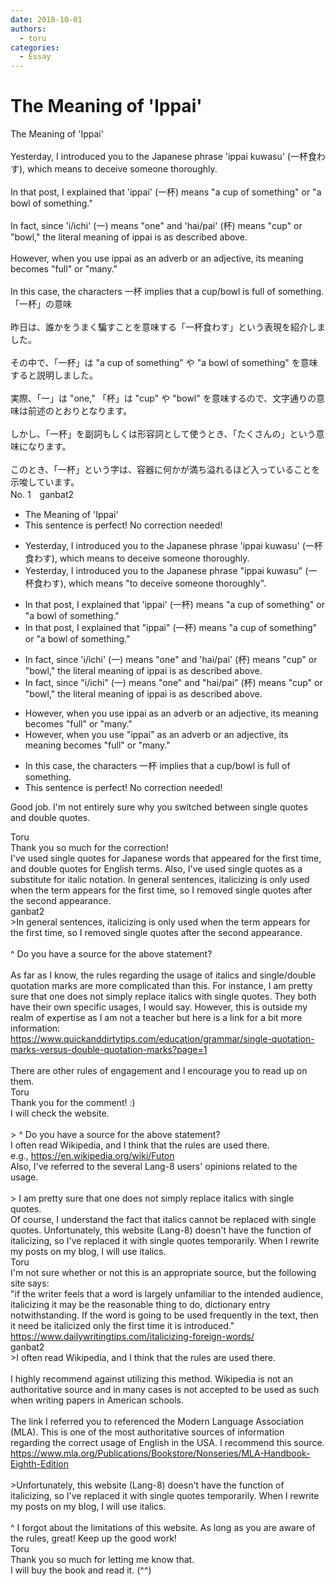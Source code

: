 ```yaml
---
date: 2018-10-01
authors:
  - toru
categories:
  - Essay
---
```


<h1 id="subject_show">The Meaning of 'Ippai'</h1>
<div class="date" hidden>Oct 1, 2018 12:39</div>
<div id="post"><div id="body_show_ori">
The Meaning of 'Ippai'<br/><br/>Yesterday, I introduced you to the Japanese phrase 'ippai kuwasu' (一杯食わす), which means to deceive someone thoroughly.<br/><br/>In that post, I explained that 'ippai' (一杯) means "a cup of something" or "a bowl of something."<br/><br/>In fact, since 'i/ichi' (一) means "one" and 'hai/pai' (杯) means "cup" or "bowl," the literal meaning of ippai is as described above.<br/><br/>However, when you use ippai as an adverb or an adjective, its meaning becomes "full" or "many."<br/><br/>In this case, the characters 一杯 implies that a cup/bowl is full of something.
</div></div>

<!-- more -->

<div id="post_ja"><div id="body_show_mo">
「一杯」の意味<br/><br/>昨日は、誰かをうまく騙すことを意味する「一杯食わす」という表現を紹介しました。<br/><br/>その中で、「一杯」は "a cup of something" や "a bowl of something" を意味すると説明しました。<br/><br/>実際、「一」は "one," 「杯」は "cup" や "bowl" を意味するので、文字通りの意味は前述のとおりとなります。<br/><br/>しかし、「一杯」を副詞もしくは形容詞として使うとき、「たくさんの」という意味になります。<br/><br/>このとき、「一杯」という字は、容器に何かが満ち溢れるほど入っていることを示唆しています。
</div></div>
<div id="block"><div class="first_name"> No. 1　<span class="just_name">ganbat2</span></div><div id="block2">
<ul class="correction_field">
<li class="incorrect">The Meaning of 'Ippai'</li>
<li class="corrected perfect">This sentence is perfect! No correction needed!</li>
</ul>
<ul class="correction_field">
<li class="incorrect">Yesterday, I introduced you to the Japanese phrase 'ippai kuwasu' (一杯食わす), which means to deceive someone thoroughly.</li>
<li class="corrected correct">
Yesterday, I introduced you to the Japanese phrase "ippai kuwasu" (一杯食わす), which means "to deceive someone thoroughly".
</li>
</ul>
<ul class="correction_field">
<li class="incorrect">In that post, I explained that 'ippai' (一杯) means "a cup of something" or "a bowl of something."</li>
<li class="corrected correct">
In that post, I explained that "ippai" (一杯) means "a cup of something" or "a bowl of something."
</li>
</ul>
<ul class="correction_field">
<li class="incorrect">In fact, since 'i/ichi' (一) means "one" and 'hai/pai' (杯) means "cup" or "bowl," the literal meaning of ippai is as described above.</li>
<li class="corrected correct">
In fact, since "i/ichi" (一) means "one" and "hai/pai" (杯) means "cup" or "bowl," the literal meaning of ippai is as described above.
</li>
</ul>
<ul class="correction_field">
<li class="incorrect">However, when you use ippai as an adverb or an adjective, its meaning becomes "full" or "many."</li>
<li class="corrected correct">
However, when you use "ippai" as an adverb or an adjective, its meaning becomes "full" or "many."
</li>
</ul>
<ul class="correction_field">
<li class="incorrect">In this case, the characters 一杯 implies that a cup/bowl is full of something.</li>
<li class="corrected perfect">This sentence is perfect! No correction needed!</li>
</ul>
<p class="comment_small">
 Good job. I'm not entirely sure why you switched between single quotes and double quotes.
</p>

</div><div class="name"><span class="just_name">Toru</span><br>
Thank you so much for the correction!<br/>I've used single quotes for Japanese words that appeared for the first time, and double quotes for English terms. Also, I've used single quotes as a substitute for italic notation. In general sentences, italicizing is only used when the term appears for the first time, so I removed single quotes after the second appearance.
</div>
<div class="name"><span class="just_name">ganbat2</span><br>
&gt;In general sentences, italicizing is only used when the term appears for the first time, so I removed single quotes after the second appearance.<br/><br/>^ Do you have a source for the above statement? <br/><br/>As far as I know, the rules regarding the usage of italics and single/double quotation marks are more complicated than this. For instance, I am pretty sure that one does not simply replace italics with single quotes. They both have their own specific usages, I would say. However, this is outside my realm of expertise as I am not a teacher but here is a link for a bit more information: <br/><a href="https://www.quickanddirtytips.com/education/grammar/single-quotation-marks-versus-double-quotation-marks?page=1" target="_blank">https://www.quickanddirtytips.com/education/grammar/single-quotation-marks-versus-double-quotation-marks?page=1</a><br/><br/>There are other rules of engagement and I encourage you to read up on them. 
</div>
<div class="name"><span class="just_name">Toru</span><br>
Thank you for the comment! :)<br/>I will check the website.<br/><br/>&gt; ^ Do you have a source for the above statement? <br/>I often read Wikipedia, and I think that the rules are used there.<br/>e.g., <a href="https://en.wikipedia.org/wiki/Futon" target="_blank">https://en.wikipedia.org/wiki/Futon</a><br/>Also, I've referred to the several Lang-8 users' opinions related to the usage.<br/><br/>&gt; I am pretty sure that one does not simply replace italics with single quotes.<br/>Of course, I understand the fact that italics cannot be replaced with single quotes. Unfortunately, this website (Lang-8) doesn't have the function of italicizing, so I've replaced it with single quotes temporarily. When I rewrite my posts on my blog, I will use italics.
</div>
<div class="name"><span class="just_name">Toru</span><br>
I'm not sure whether or not this is an appropriate source, but the following site says:<br/>"if the writer feels that a word is largely unfamiliar to the intended audience, italicizing it may be the reasonable thing to do, dictionary entry notwithstanding. If the word is going to be used frequently in the text, then it need be italicized only the first time it is introduced."<br/><a href="https://www.dailywritingtips.com/italicizing-foreign-words/" target="_blank">https://www.dailywritingtips.com/italicizing-foreign-words/</a>
</div>
<div class="name"><span class="just_name">ganbat2</span><br>
&gt;I often read Wikipedia, and I think that the rules are used there.<br/><br/>I highly recommend against utilizing this method. Wikipedia is not an authoritative source and in many cases is not accepted to be used as such when writing papers in American schools. <br/><br/>The link I referred you to referenced the Modern Language Association (MLA). This is one of the most authoritative sources of information regarding the correct usage of English in the USA. I recommend this source.<br/><a href="https://www.mla.org/Publications/Bookstore/Nonseries/MLA-Handbook-Eighth-Edition" target="_blank">https://www.mla.org/Publications/Bookstore/Nonseries/MLA-Handbook-Eighth-Edition</a><br/><br/>&gt;Unfortunately, this website (Lang-8) doesn't have the function of italicizing, so I've replaced it with single quotes temporarily. When I rewrite my posts on my blog, I will use italics.<br/><br/>^ I forgot about the limitations of this website. As long as you are aware of the rules, great! Keep up the good work!
</div>
<div class="name"><span class="just_name">Toru</span><br>
Thank you so much for letting me know that.<br/>I will buy the book and read it. (^^)
</div>
</div>
